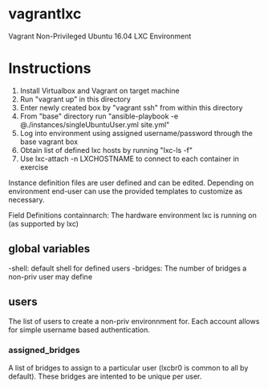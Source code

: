 # vagrantlxc
Vagrant Non-Privileged Ubuntu 16.04 LXC Environment 

# Instructions
1. Install Virtualbox and Vagrant on target machine
2. Run "vagrant up" in this directory
3. Enter newly created box by "vagrant ssh" from within this directory
4. From "base" directory run "ansible-playbook -e @./instances/singleUbuntuUser.yml site.yml"
5. Log into environment using assigned username/password through the base vagrant box
6. Obtain list of defined lxc hosts by running "lxc-ls -f"
7. Use lxc-attach -n LXCHOSTNAME to connect to each container in exercise

Instance definition files are user defined and can be edited.  Depending on environment end-user can use the provided templates to customize as necessary.

Field Definitions
containnarch: The hardware environment lxc is running on (as supported by lxc)
## global variables
-shell: default shell for defined users
-bridges: The number of bridges a non-priv user may define
## users
The list of users to create a non-priv environnment for.  Each account allows for simple username based authentication.
### assigned_bridges
A list of bridges to assign to a particular user (lxcbr0 is common to all by default).  These bridges are intented to be unique per user.

